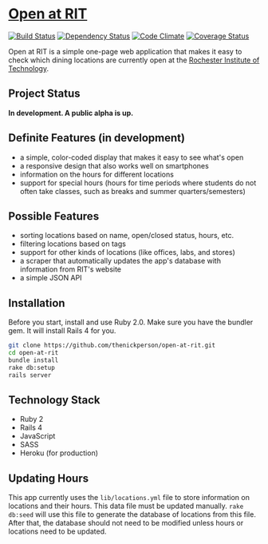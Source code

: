 # [Open at RIT](http://openatrit.herokuapp.com)
[![Build Status](https://secure.travis-ci.org/thenickperson/open-at-rit.png?branch=master)](http://travis-ci.org/thenickperson/open-at-rit)
[![Dependency Status](https://gemnasium.com/thenickperson/open-at-rit.png)](https://gemnasium.com/thenickperson/open-at-rit)
[![Code Climate](https://codeclimate.com/github/thenickperson/open-at-rit.png)](https://codeclimate.com/github/thenickperson/open-at-rit)
[![Coverage Status](https://coveralls.io/repos/thenickperson/open-at-rit/badge.png)](https://coveralls.io/r/thenickperson/open-at-rit)

Open at RIT is a simple one-page web application that makes it easy to check
which dining locations are currently open at the [Rochester Institute of
Technology](https://www.rit.edu).

## Project Status
__In development. A public alpha is up.__


## Definite Features (in development)
- a simple, color-coded display that makes it easy to see what's open
- a responsive design that also works well on smartphones
- information on the hours for different locations
- support for special hours (hours for time periods where students do not often
  take classes, such as breaks and summer quarters/semesters)

## Possible Features
- sorting locations based on name, open/closed status, hours, etc.
- filtering locations based on tags
- support for other kinds of locations (like offices, labs, and stores)
- a scraper that automatically updates the app's database with information from
  RIT's website
- a simple JSON API

## Installation
Before you start, install and use Ruby 2.0. Make sure you have the bundler gem. It will install Rails 4 for you.
```bash
git clone https://github.com/thenickperson/open-at-rit.git
cd open-at-rit
bundle install
rake db:setup
rails server
```

## Technology Stack
- Ruby 2
- Rails 4
- JavaScript
- SASS
- Heroku (for production)

## Updating Hours
This app currently uses the `lib/locations.yml` file to store information on
locations and their hours. This data file must be updated manually. `rake
db:seed` will use this file to generate the database of locations from this
file. After that, the database should not need to be modified unless hours
or locations need to be updated.
